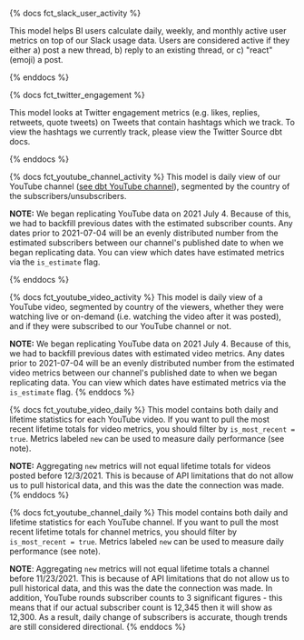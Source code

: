 {% docs fct_slack_user_activity %}

This model helps BI users calculate daily, weekly, and monthly active user metrics on top of our Slack usage data. 
Users are considered active if they either a) post a new thread, b) reply to an existing thread, or c) "react" (emoji) a post.

{% enddocs %}

{% docs fct_twitter_engagement %}

This model looks at Twitter engagement metrics (e.g. likes, replies, retweets, quote tweets) on Tweets that contain hashtags which we track.
To view the hashtags we currently track, please view the Twitter Source dbt docs.

{% enddocs %}

{% docs fct_youtube_channel_activity %}
This model is daily view of our YouTube channel ([see dbt YouTube channel](https://www.youtube.com/c/dbt-labs)), segmented by the country of the subscribers/unsubscribers.

**NOTE:** We began replicating YouTube data on 2021 July 4. Because of this, we had to backfill previous dates with the estimated subscriber counts. Any dates prior to 2021-07-04 will be an evenly distributed number from the estimated subscribers between our channel's published date to when we began replicating data. You can view which dates have estimated metrics via the `is_estimate` flag.

{% enddocs %}

{% docs fct_youtube_video_activity %}
This model is daily view of a YouTube video, segmented by country of the viewers, whether they were watching live or on-demand (i.e. watching the video after it was posted), and if they were subscribed to our YouTube channel or not.

**NOTE:** We began replicating YouTube data on 2021 July 4. Because of this, we had to backfill previous dates with estimated video metrics. Any dates prior to 2021-07-04 will be an evenly distributed number from the estimated video metrics between our channel's published date to when we began replicating data. You can view which dates have estimated metrics via the `is_estimate` flag.
{% enddocs %}


{% docs fct_youtube_video_daily %}
This model contains both daily and lifetime statistics for each YouTube video. If you want to pull the most recent lifetime totals for video metrics, you should filter by `is_most_recent = true`. Metrics labeled `new` can be used to measure daily performance (see note).

 **NOTE:** Aggregating `new` metrics will not equal lifetime totals for videos posted before 12/3/2021. This is because of API limitations that do not allow us to pull historical data, and this was the date the connection was made.
{% enddocs %}

{% docs fct_youtube_channel_daily %}
This model contains both daily and lifetime statistics for each YouTube channel. If you want to pull the most recent lifetime totals for channel metrics, you should filter by `is_most_recent = true`. Metrics labeled `new` can be used to measure daily performance (see note).

**NOTE**: Aggregating `new` metrics will not equal lifetime totals a channel before 11/23/2021. This is because of API limitations that do not allow us to pull historical data, and this was the date the connection was made. In addition, YouTube rounds subscriber counts to 3 significant figures - this means that if our actual subscriber count is 12,345 then it will show as 12,300. As a result, daily change of subscribers is accurate, though trends are still considered directional.
{% enddocs %}